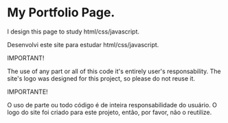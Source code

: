# My Portfolio Page.

I design this page to study html/css/javascript.

Desenvolvi este site para estudar html/css/javascript.

IMPORTANT!

The use of any part or all of this code it's entirely user's responsability.
The site's logo was designed for this project, so please do not reuse it.

IMPORTANTE!

O uso de parte ou todo código é de inteira responsabilidade do usuário.
O logo do site foi criado para este projeto, então, por favor, não o reutilize.

